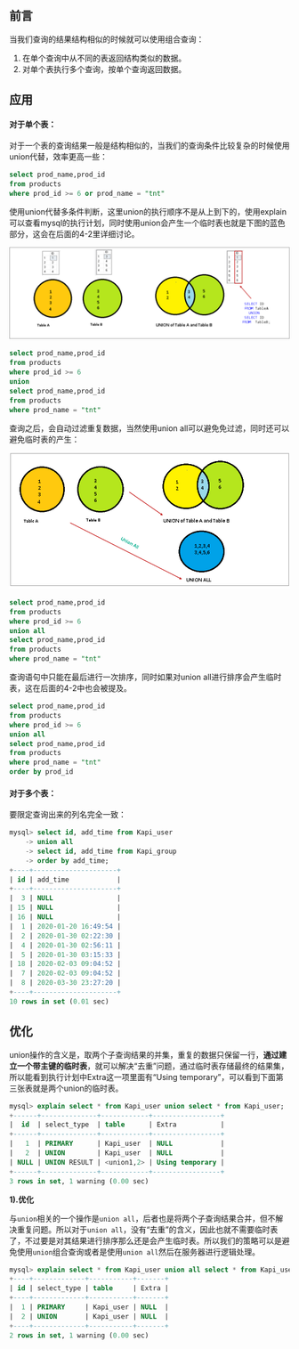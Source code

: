 ## 前言

当我们查询的结果结构相似的时候就可以使用组合查询：

1. 在单个查询中从不同的表返回结构类似的数据。
2. 对单个表执行多个查询，按单个查询返回数据。

## 应用

#### 对于单个表：

对于一个表的查询结果一般是结构相似的，当我们的查询条件比较复杂的时候使用union代替，效率更高一些：

```sql
select prod_name,prod_id 
from products
where prod_id >= 6 or prod_name = "tnt"
```

使用union代替多条件判断，这里union的执行顺序不是从上到下的，使用explain可以查看mysql的执行计划，同时使用union会产生一个临时表也就是下图的蓝色部分，这会在后面的4-2里详细讨论。

![查看源图像](assets/sql-union-vs-union-all-sql-union-operator.png)

```sql
select prod_name,prod_id
from products
where prod_id >= 6
union
select prod_name,prod_id
from products
where prod_name = "tnt"
```

查询之后，会自动过滤重复数据，当然使用union all可以避免免过滤，同时还可以避免临时表的产生：

![查看源图像](assets/sql-union-all-operator.png)

```sql
select prod_name,prod_id
from products
where prod_id >= 6
union all
select prod_name,prod_id
from products
where prod_name = "tnt"
```

查询语句中只能在最后进行一次排序，同时如果对union all进行排序会产生临时表，这在后面的4-2中也会被提及。

```sql
select prod_name,prod_id
from products
where prod_id >= 6
union all
select prod_name,prod_id
from products
where prod_name = "tnt"
order by prod_id
```

#### 对于多个表：

要限定查询出来的列名完全一致：

```sql
mysql> select id, add_time from Kapi_user
    -> union all
    -> select id, add_time from Kapi_group
    -> order by add_time;
+----+---------------------+
| id | add_time            |
+----+---------------------+
|  3 | NULL                |
| 15 | NULL                |
| 16 | NULL                |
|  1 | 2020-01-20 16:49:54 |
|  2 | 2020-01-30 02:22:30 |
|  4 | 2020-01-30 02:56:11 |
|  5 | 2020-01-30 03:15:33 |
| 18 | 2020-02-03 09:04:52 |
|  7 | 2020-02-03 09:04:52 |
|  8 | 2020-03-30 23:27:20 |
+----+---------------------+
10 rows in set (0.01 sec)
```

## **优化**

union操作的含义是，取两个子查询结果的并集，重复的数据只保留一行，**通过建立一个带主键的临时表**，就可以解决“去重”问题，通过临时表存储最终的结果集，所以能看到执行计划中Extra这一项里面有“Using temporary”，可以看到下面第三张表就是两个union的临时表。

```sql
mysql> explain select * from Kapi_user union select * from Kapi_user;
+------+--------------+------------+-----------------+
|  id  | select_type  | table      | Extra           |
+------+--------------+------------+-----------------+
|   1  | PRIMARY      | Kapi_user  | NULL            |
|   2  | UNION        | Kapi_user  | NULL            |
| NULL | UNION RESULT | <union1,2> | Using temporary |
+------+--------------+------------+-----------------+
3 rows in set, 1 warning (0.00 sec) 
```

**1).优化**

与`union`相关的一个操作是`union all`，后者也是将两个子查询结果合并，但不解决重复问题。所以对于`union all`，没有“去重”的含义，因此也就不需要临时表了，不过要是对其结果进行排序那么还是会产生临时表。所以我们的策略可以是避免使用`union`组合查询或者是使用`union all`然后在服务器进行逻辑处理。

```sql
mysql> explain select * from Kapi_user union all select * from Kapi_user;
+----+-------------+-----------+-------+
| id | select_type | table     | Extra |
+----+-------------+-----------+-------+
|  1 | PRIMARY     | Kapi_user | NULL  |
|  2 | UNION       | Kapi_user | NULL  |
+----+-------------+-----------+-------+
2 rows in set, 1 warning (0.00 sec)
```

####